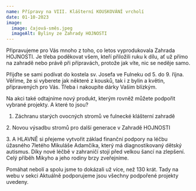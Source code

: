 ```yaml
---
name: Přípravy na VIII. Klášterní KOUSKOVÁNÍ vrcholí
date: 01-10-2023
image:
  image: čajová-směs.jpeg
  imageAlt: Byliny ze Zahrady HOJNOSTI
---
```

Připravujeme pro Vás mnoho z toho, co letos vyprodukovala Zahrada HOJNOSTI. Je třeba poděkovat všem, kteří přiložili ruku k dílu, ať už přímo na zahradě nebo právě při přípravách, protože jak víte, nic se neděje samo. 

Přijďte se sami podívat do kostela sv. Josefa ve Fulneku od 5. do 9. října. Věříme, že si vyberete jak některé z kousků, tak i z bylin a květin, připravených pro Vás. Třeba i nakoupíte dárky Vašim blízkým. 

Na akci také odtajníme nový produkt, kterým rovněž můžete podpořit vybrané projekty. A které to jsou? 

1. Záchranu starých ovocných stromů ve fulnecké klášterní zahradě 

2﻿. Novou výsadbu stromů pro další generace v Zahradě HOJNOSTI

3﻿. A HLAVNĚ si přejeme vytvořit základ finanční podpory na léčbu úžasného 7letého Mikuláše Adamčíka, který má diagnostikovaný dětský autismus. Díky nové léčbě v zahraničí stojí před velkou šancí na zlepšení. Celý příběh Mikyho a jeho rodiny brzy zveřejníme.

Pomáhat nebolí a spolu jsme to dokázali už více, než 130 krát. Tady na webu v sekci Aktuálně podporujeme jsou všechny podpořené projekty uvedeny.